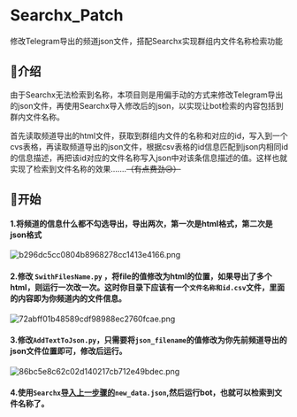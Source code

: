 # Searchx_Patch

修改Telegram导出的频道json文件，搭配Searchx实现群组内文件名称检索功能

## 🎈介绍

由于Searchx无法检索到名称，本项目则是用偏手动的方式来修改Telegram导出的json文件，再使用Searchx导入修改后的json，以实现让bot检索的内容包括到群内文件名称。

首先读取频道导出的html文件，获取到群组内文件的名称和对应的id，写入到一个cvs表格，再读取频道导出的json文件，根据csv表格的id信息匹配到json内相同id的信息描述，再把该id对应的文件名称写入json中对该条信息描述的值。这样也就实现了检索到文件名称的效果.......~~（有点费劲😥）~~

## 🔑开始

#### 1.将频道的信息**什么都不勾选**导出，导出两次，第一次是**html**格式，第二次是**json**格式

![b296dc5cc0804b8968278cc1413e4166.png](https://i2.mjj.rip/2023/06/25/b296dc5cc0804b8968278cc1413e4166.png)

#### 2.修改 `SwithFilesName.py` ，将file的值修改为html的位置，如果导出了多个html，则运行一次改一次。这时你目录下应该有一个`文件名称和id.csv`文件，里面的内容即为你频道内的文件信息。

![72abff01b48589cdf98988ec2760fcae.png](https://i2.mjj.rip/2023/06/25/72abff01b48589cdf98988ec2760fcae.png)

#### 3.修改`AddTextToJson.py`，只需要将`json_filename`的值修改为你先前频道导出的json文件位置即可，修改后运行。

![86bc5e8c62c02d140217cb712e49bdec.png](https://i2.mjj.rip/2023/06/25/86bc5e8c62c02d140217cb712e49bdec.png)

#### 4.使用`Searchx`[导入上一步骤的](https://github.com/iyear/searchx/blob/master/docs/bot/README.zh.md)`new_data.json`,然后运行bot，也就可以检索到文件名称了。




